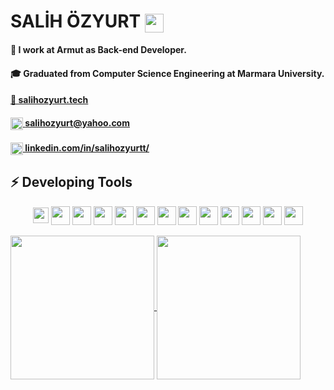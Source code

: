 # SALİH ÖZYURT  <img align="center" src="https://cdn2.iconfinder.com/data/icons/scenarium-vol-1-2/128/009_workspace_workplace_desktop_computer_keyboard_mouse_screen-512.png" height="30px"/>

#### 🍐 I work at Armut as Back-end Developer.
#### 🎓 Graduated from Computer Science Engineering at Marmara University.
#### <a href="https://salihozyurt.tech" target = "_blank" rel="noopener noreferrer"> 🔗 salihozyurt.tech</a>
#### <a href="mailto:salihozyurt@yahoo.com" target = "_blank" rel="noopener noreferrer"> <img align="center" src="https://cdn1.iconfinder.com/data/icons/smallicons-logotypes/32/yahoo-512.png" height="20px"/> salihozyurt@yahoo.com</a>
#### <a href="https://www.linkedin.com/in/salihozyurtt/" target = "_blank" rel="noopener noreferrer"> <img align="center" src="https://www.mhe-sme.org/wp-content/uploads/2017/12/linkedin-icon.png" height="20px"/> linkedin.com/in/salihozyurtt/</a>

## ⚡ Developing Tools

<div align="center">
    <img align="center" src="https://upload.wikimedia.org/wikipedia/commons/thumb/9/93/Amazon_Web_Services_Logo.svg/1280px-Amazon_Web_Services_Logo.svg.png" height="25px"/>
    <img align="center" src="https://cdn4.iconfinder.com/data/icons/logos-3/456/nodejs-new-pantone-black-512.png" height="30px"/>
    <img align="center" src="https://cdn.iconscout.com/icon/free/png-512/mongodb-5-1175140.png" height="30px"/>
    <img align="center" src="https://icon-library.com/images/sql-icon/sql-icon-8.jpg" height="30px"/>
    <img align="center" src="https://cdn4.iconfinder.com/data/icons/logos-brands-5/24/npm-512.png" height="30px"/>
    
  <img align="center" src="https://cdn4.iconfinder.com/data/icons/logos-3/600/React.js_logo-512.png" height="30px"/>
  
  <img align="center" src="https://cdn4.iconfinder.com/data/icons/logos-and-brands/512/187_Js_logo_logos-512.png" height="30px"/>
  <img align="center" src="https://cdn1.iconfinder.com/data/icons/logotypes/32/badge-html-5-512.png" height="30px"/>
  <img align="center" src="https://cdn1.iconfinder.com/data/icons/logotypes/32/badge-css-3-512.png" height="30px"/>
  <img align="center" src="https://cdn3.iconfinder.com/data/icons/logos-and-brands-adobe/512/267_Python-512.png" height="30px"/>
  <img align="center" src="https://seeklogo.com/images/F/flask-logo-44C507ABB7-seeklogo.com.png" height="30px"/>
  <img align="center" src="https://cdn.iconscout.com/icon/free/png-512/c-programming-569564.png" height="30px"/>
  <img align="center" src="https://img.favpng.com/23/10/7/c-programming-language-logo-microsoft-visual-studio-net-framework-png-favpng-WLLTMqZhSPAk9q3DTh993fZnh.jpg" height="30px"/>
</div>

</br>

<div>
  <a href="https://github-readme-stats.vercel.app/api?username=salihozyurt&show_icons=true&theme=merko">
    <img align="center" src="https://github-readme-stats.vercel.app/api?username=salihozyurt&show_icons=true&theme=merko" height="230px"/>
  </a>

  <a href="https://github-readme-stats.vercel.app/api/top-langs/?username=salihozyurt&theme=merko">
    <img align="center" src="https://github-readme-stats.vercel.app/api/top-langs/?username=salihozyurt&theme=merko" height="230px"/>
  </a>
</div>

<!--
**salihozyurt/salihozyurt** is a ✨ _special_ ✨ repository because its `README.md` (this file) appears on your GitHub profile.

Here are some ideas to get you started:

- 🔭 I’m currently working on ...
- 🌱 I’m currently learning ...
- 👯 I’m looking to collaborate on ...
- 🤔 I’m looking for help with ...
- 💬 Ask me about ...
- 📫 How to reach me: ...
- 😄 Pronouns: ...
- ⚡ Fun fact: ...
-->
